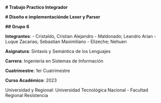 **# Trabajo Practico Integrador**

**# Diseño e implementaciónde Lexer y Parser**

**## Grupo 6**

**Integrantes**:
          - Cristaldo, Cristian Alejandro
         - Maldonado; Leandro Arian
          - Luque Zacarias; Sebastian Maximiliano
          - Elizeche; Nehuen

**Asignatura**:   Sintaxis y Semántica de los Lenguajes

**Carrera**:   Ingeniería en Sistemas de Información

**Cuatrimestre**:   1er Cuatrimestre

**Curso Académico**:   2023

Universidad y Regional: Universidad Tecnológica Nacional - Facultad Regional Resistencia
